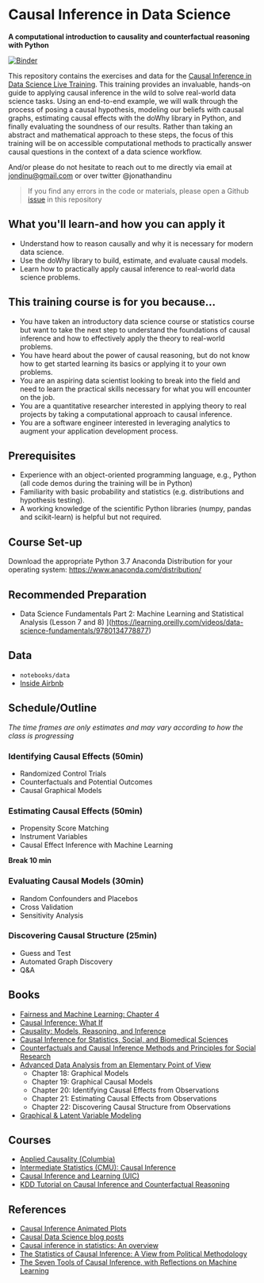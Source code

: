 # Causal Inference in Data Science
__A computational introduction to causality and counterfactual reasoning with Python__

[![Binder](https://mybinder.org/badge_logo.svg)](https://mybinder.org/v2/gh/hopelessoptimism/causality-for-the-uninitiated/master)

This repository contains the exercises and data for the [Causal Inference in Data Science Live Training](https://learning.oreilly.com/live-training/courses/causal-inference-in-data-science/0636920327097/). This training provides an invaluable, hands-on guide to applying causal inference in the wild to solve real-world data science tasks. Using an end-to-end example, we will walk through the process of posing a causal hypothesis, modeling our beliefs with causal graphs, estimating causal effects with the doWhy library in Python, and finally evaluating the soundness of our results. Rather than taking an abstract and mathematical approach to these steps, the focus of this training will be on accessible computational methods to practically answer causal questions in the context of a data science workflow.

And/or please do not hesitate to reach out to me directly via email at jondinu@gmail.com or over twitter @jonathandinu

> If you find any errors in the code or materials, please open a Github [issue](https://github.com/hopelessoptimism/causality-for-the-uninitiated/issues) in this repository

## What you'll learn-and how you can apply it
* Understand how to reason causally and why it is necessary for modern data science.
* Use the doWhy library to build, estimate, and evaluate causal models.
* Learn how to practically apply causal inference to real-world data science problems.

## This training course is for you because...
* You have taken an introductory data science course or statistics course but want to take the next step to understand the foundations of causal inference and how to effectively apply the theory to real-world problems.
* You have heard about the power of causal reasoning, but do not know how to get started learning its basics or applying it to your own problems.
* You are an aspiring data scientist looking to break into the field and need to learn the practical skills necessary for what you will encounter on the job.
* You are a quantitative researcher interested in applying theory to real projects by taking a computational approach to causal inference.
* You are a software engineer interested in leveraging analytics to augment your application development process.

## Prerequisites

* Experience with an object-oriented programming language, e.g., Python (all code demos during the training will be in Python)
* Familiarity with basic probability and statistics (e.g. distributions and hypothesis testing).
* A working knowledge of the scientific Python libraries (numpy, pandas and scikit-learn) is helpful but not required.

## Course Set-up

Download the appropriate Python 3.7 Anaconda Distribution for your operating system: https://www.anaconda.com/distribution/

## Recommended Preparation

* Data Science Fundamentals Part 2: Machine Learning and Statistical Analysis (Lesson 7 and 8) ](https://learning.oreilly.com/videos/data-science-fundamentals/9780134778877)

## Data

* `notebooks/data`
* [Inside Airbnb](http://insideairbnb.com/get-the-data.html)

## Schedule/Outline

_The time frames are only estimates and may vary according to how the class is progressing_

### Identifying Causal Effects (50min)

* Randomized Control Trials
* Counterfactuals and Potential Outcomes
* Causal Graphical Models

### Estimating Causal Effects (50min)

* Propensity Score Matching
* Instrument Variables
* Causal Effect Inference with Machine Learning

**Break 10 min**

### Evaluating Causal Models (30min)

* Random Confounders and Placebos
* Cross Validation
* Sensitivity Analysis

### Discovering Causal Structure (25min)

* Guess and Test
* Automated Graph Discovery
* Q&A

## Books

* [Fairness and Machine Learning: Chapter 4](https://fairmlbook.org/causal.html)
* [Causal Inference: What If](https://www.hsph.harvard.edu/miguel-hernan/causal-inference-book/)
* [Causality: Models, Reasoning, and Inference](http://bayes.cs.ucla.edu/BOOK-2K/)
* [Causal Inference for Statistics, Social, and Biomedical Sciences](https://www.cambridge.org/core/books/causal-inference-for-statistics-social-and-biomedical-sciences/71126BE90C58F1A431FE9B2DD07938AB)
* [Counterfactuals and Causal Inference Methods and Principles for Social Research](https://www.cambridge.org/core/books/counterfactuals-and-causal-inference/5CC81E6DF63C5E5A8B88F79D45E1D1B7)
* [Advanced Data Analysis from an Elementary Point of View](https://www.stat.cmu.edu/~cshalizi/ADAfaEPoV/)
    * Chapter 18: Graphical Models
    * Chapter 19: Graphical Causal Models
    * Chapter 20: Identifying Causal Effects from Observations
    * Chapter 21: Estimating Causal Effects from Observations
    * Chapter 22: Discovering Causal Structure from Observations
* [Graphical & Latent Variable Modeling](https://m-clark.github.io/sem/)

## Courses

* [Applied Causality (Columbia)](http://www.cs.columbia.edu/~blei/seminar/2019-applied-causality/index.html)
* [Intermediate Statistics (CMU): Causal Inference](http://www.stat.cmu.edu/~larry/=stat705/Lecture17.pdf)
* [Causal Inference and Learning (UIC)](https://www.cs.uic.edu/~elena/courses/fall19/cs594cil.html)
* [KDD Tutorial on Causal Inference and Counterfactual Reasoning](https://causalinference.gitlab.io/kdd-tutorial/)

## References

* [Causal Inference Animated Plots](http://nickchk.com/causalgraphs.html)
* [Causal Data Science blog posts](https://medium.com/causal-data-science/causal-data-science-721ed63a4027)
* [Causal inference in statistics: An overview](https://ftp.cs.ucla.edu/pub/stat_ser/r350.pdf)
* [The Statistics of Causal Inference: A View from Political Methodology](http://lukekeele.com/wp-content/uploads/2016/03/causal.pdf)
* [The Seven Tools of Causal Inference, with Reflections on Machine Learning](https://cacm.acm.org/magazines/2019/3/234929-the-seven-tools-of-causal-inference-with-reflections-on-machine-learning/fulltext)
